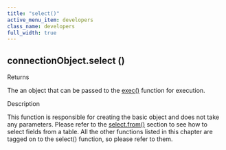 ```yaml
---
title: "select()"
active_menu_item: developers
class_name: developers
full_width: true
---
```



## connectionObject.select ()

Returns

The an object that can be passed to the [exec()](../exec) function for execution.

Description

This function is responsible for creating the basic object and does not take any parameters. Please refer to the [select.from()](select-from) section to see how to select fields from a table. All the other functions listed in this chapter are tagged on to the select() function, so please refer to them.

